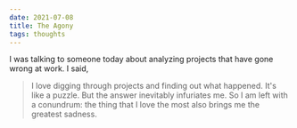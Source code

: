 ```yaml
---
date: 2021-07-08
title: The Agony
tags: thoughts
---
```


I was talking to someone today about analyzing projects that have gone wrong at work. I said, 

> I love digging through projects and finding out what happened. It's like a puzzle. But the answer inevitably infuriates me. So I am left with a conundrum: the thing that I love the most also brings me the greatest sadness.

